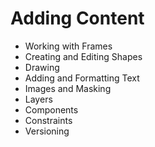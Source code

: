 # Adding Content

* Working with Frames
* Creating and Editing Shapes
* Drawing
* Adding and Formatting Text
* Images and Masking
* Layers
* Components
* Constraints
* Versioning
